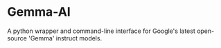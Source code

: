 # Gemma-AI
A python wrapper and command-line interface for Google's latest open-source 'Gemma' instruct models.
